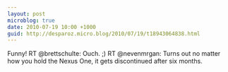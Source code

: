 ```yaml
---
layout: post
microblog: true
date: 2010-07-19 10:00 +1000
guid: http://desparoz.micro.blog/2010/07/19/t18943064838.html
---
```

Funny! RT @brettschulte: Ouch.  ;) RT @nevenmrgan: Turns out no matter how you hold the Nexus One, it gets discontinued after six months.
